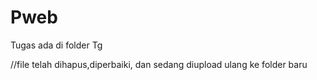 # Pweb
Tugas ada di folder Tg

//file telah dihapus,diperbaiki, dan sedang diupload ulang ke folder baru
